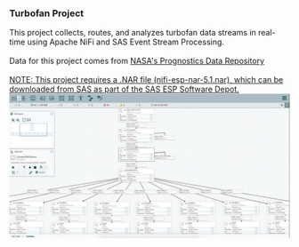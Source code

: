<h3>Turbofan Project</h3>
This project collects, routes, and analyzes turbofan data streams in real-time using Apache NiFi and SAS Event Stream Processing. 
<br>
<br>Data for this project comes from <a href="https://ti.arc.nasa.gov/tech/dash/pcoe/prognostic-data-repository/">NASA's Prognostics Data Repository</>
<br>
<br>NOTE: This project requires a .NAR file (nifi-esp-nar-5.1.nar), which can be downloaded from SAS as part of the SAS ESP Software Depot.
<br>
<img src="nifi_esp_screenshot.png" alt="nifi_esp_screenshot.png">
<br>
